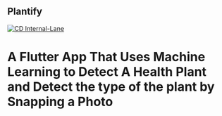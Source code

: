 ## Plantify
[![CD Internal-Lane](https://github.com/DEVSOG12/Plantify/actions/workflows/main.yml/badge.svg)](https://github.com/DEVSOG12/Plantify/actions/workflows/main.yml)

# A Flutter App That Uses Machine Learning to Detect A Health Plant and Detect the type of the plant by Snapping a Photo

